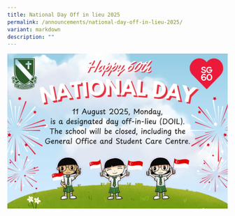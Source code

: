 ```yaml
---
title: National Day Off in lieu 2025
permalink: /announcements/national-day-off-in-lieu-2025/
variant: markdown
description: ""
---
```

![](/images/Announcement/ndpsg60_2025.jpg)